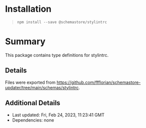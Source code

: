 # Installation
> `npm install --save @schemastore/stylintrc`

# Summary
This package contains type definitions for stylintrc.

## Details
Files were exported from https://github.com/ffflorian/schemastore-updater/tree/main/schemas/stylintrc.

## Additional Details
* Last updated: Fri, Feb 24, 2023, 11:23:41 GMT
* Dependencies: none
